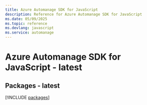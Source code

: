 ```yaml
---
title: Azure Automanage SDK for JavaScript
description: Reference for Azure Automanage SDK for JavaScript
ms.date: 05/09/2025
ms.topic: reference
ms.devlang: javascript
ms.service: automanage
---
```

# Azure Automanage SDK for JavaScript - latest
## Packages - latest
[!INCLUDE [packages](automanage-index.md)]